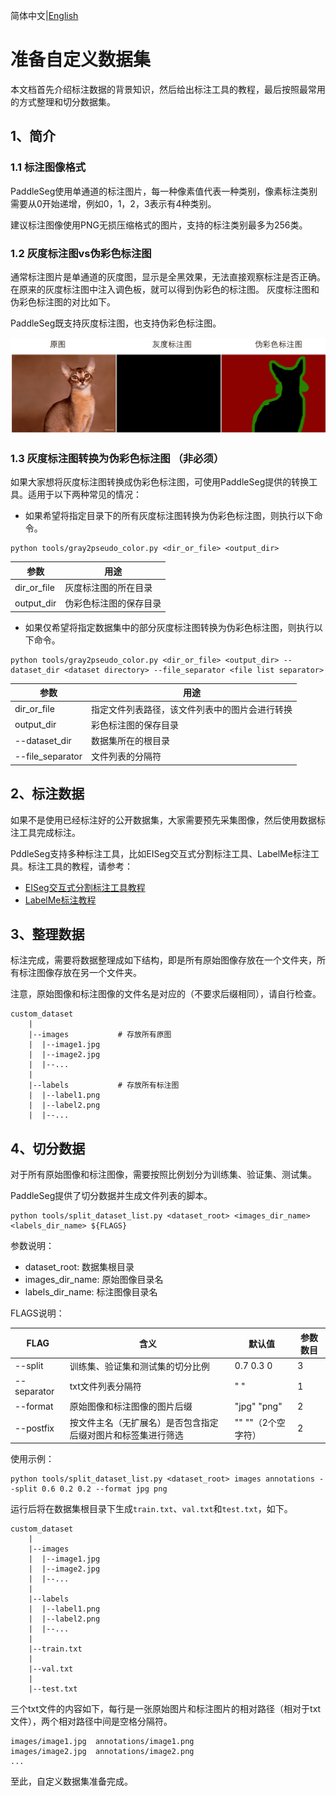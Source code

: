 简体中文|[English](marker.md)
# 准备自定义数据集

本文档首先介绍标注数据的背景知识，然后给出标注工具的教程，最后按照最常用的方式整理和切分数据集。

## 1、简介

### 1.1 标注图像格式

PaddleSeg使用单通道的标注图片，每一种像素值代表一种类别，像素标注类别需要从0开始递增，例如0，1，2，3表示有4种类别。

建议标注图像使用PNG无损压缩格式的图片，支持的标注类别最多为256类。

### 1.2 灰度标注图vs伪彩色标注图

通常标注图片是单通道的灰度图，显示是全黑效果，无法直接观察标注是否正确。
在原来的灰度标注图中注入调色板，就可以得到伪彩色的标注图。
灰度标注图和伪彩色标注图的对比如下。

PaddleSeg既支持灰度标注图，也支持伪彩色标注图。

<div align="center">
<img src="../image/image-11.png"  width = "600" />  
</div>

### 1.3 灰度标注图转换为伪彩色标注图 （非必须）

如果大家想将灰度标注图转换成伪彩色标注图，可使用PaddleSeg提供的转换工具。适用于以下两种常见的情况：

* 如果希望将指定目录下的所有灰度标注图转换为伪彩色标注图，则执行以下命令。

```buildoutcfg
python tools/gray2pseudo_color.py <dir_or_file> <output_dir>
```

|参数|用途|
|-|-|
|dir_or_file|灰度标注图的所在目录|
|output_dir|伪彩色标注图的保存目录|

* 如果仅希望将指定数据集中的部分灰度标注图转换为伪彩色标注图，则执行以下命令。

```buildoutcfg
python tools/gray2pseudo_color.py <dir_or_file> <output_dir> --dataset_dir <dataset directory> --file_separator <file list separator>
```
|参数|用途|
|-|-|
|dir_or_file|指定文件列表路径，该文件列表中的图片会进行转换|
|output_dir|彩色标注图的保存目录|
|--dataset_dir|数据集所在的根目录|
|--file_separator|文件列表的分隔符|

## 2、标注数据

如果不是使用已经标注好的公开数据集，大家需要预先采集图像，然后使用数据标注工具完成标注。

PddleSeg支持多种标注工具，比如EISeg交互式分割标注工具、LabelMe标注工具。标注工具的教程，请参考：
- [EISeg交互式分割标注工具教程](../../../EISeg/README.md)
- [LabelMe标注教程](../transform/transform_cn.md)

## 3、整理数据

标注完成，需要将数据整理成如下结构，即是所有原始图像存放在一个文件夹，所有标注图像存放在另一个文件夹。

注意，原始图像和标注图像的文件名是对应的（不要求后缀相同），请自行检查。

```
custom_dataset
    |
    |--images           # 存放所有原图
    |  |--image1.jpg
    |  |--image2.jpg
    |  |--...
    |
    |--labels           # 存放所有标注图
    |  |--label1.png
    |  |--label2.png
    |  |--...
```

## 4、切分数据

对于所有原始图像和标注图像，需要按照比例划分为训练集、验证集、测试集。

PaddleSeg提供了切分数据并生成文件列表的脚本。

```
python tools/split_dataset_list.py <dataset_root> <images_dir_name> <labels_dir_name> ${FLAGS}
```

参数说明：
- dataset_root: 数据集根目录
- images_dir_name: 原始图像目录名
- labels_dir_name: 标注图像目录名

FLAGS说明：

|FLAG|含义|默认值|参数数目|
|-|-|-|-|
|--split|训练集、验证集和测试集的切分比例|0.7 0.3 0|3|
|--separator|txt文件列表分隔符|" "|1|
|--format|原始图像和标注图像的图片后缀|"jpg"  "png"|2|
|--postfix|按文件主名（无扩展名）是否包含指定后缀对图片和标签集进行筛选|""   ""（2个空字符）|2|

使用示例：
```
python tools/split_dataset_list.py <dataset_root> images annotations --split 0.6 0.2 0.2 --format jpg png
```

运行后将在数据集根目录下生成`train.txt`、`val.txt`和`test.txt`，如下。

```
custom_dataset
    |
    |--images
    |  |--image1.jpg
    |  |--image2.jpg
    |  |--...
    |
    |--labels
    |  |--label1.png
    |  |--label2.png
    |  |--...
    |
    |--train.txt
    |
    |--val.txt
    |
    |--test.txt
```

三个txt文件的内容如下，每行是一张原始图片和标注图片的相对路径（相对于txt文件），两个相对路径中间是空格分隔符。
```
images/image1.jpg  annotations/image1.png
images/image2.jpg  annotations/image2.png
...
```

至此，自定义数据集准备完成。
